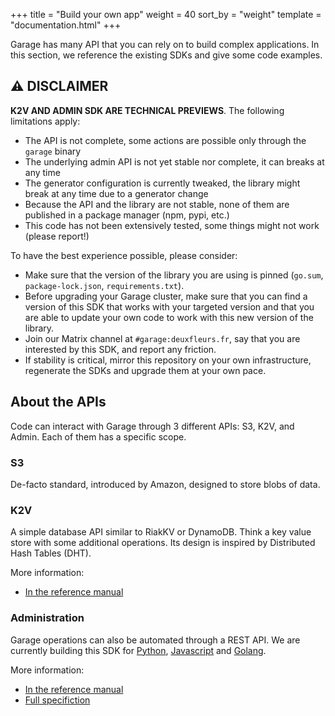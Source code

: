 +++
title = "Build your own app"
weight = 40
sort_by = "weight"
template = "documentation.html"
+++

Garage has many API that you can rely on to build complex applications.
In this section, we reference the existing SDKs and give some code examples.


## ⚠️ DISCLAIMER

**K2V AND ADMIN SDK ARE TECHNICAL PREVIEWS**. The following limitations apply:
  - The API is not complete, some actions are possible only through the `garage` binary
  - The underlying admin API is not yet stable nor complete, it can breaks at any time
  - The generator configuration is currently tweaked, the library might break at any time due to a generator change
  - Because the API and the library are not stable, none of them are published in a package manager (npm, pypi, etc.)
  - This code has not been extensively tested, some things might not work (please report!)

To have the best experience possible, please consider:
  - Make sure that the version of the library you are using is pinned (`go.sum`, `package-lock.json`, `requirements.txt`).
  - Before upgrading your Garage cluster, make sure that you can find a version of this SDK that works with your targeted version and that you are able to update your own code to work with this new version of the library.
  - Join our Matrix channel at `#garage:deuxfleurs.fr`, say that you are interested by this SDK, and report any friction.
  - If stability is critical, mirror this repository on your own infrastructure, regenerate the SDKs and upgrade them at your own pace.


## About the APIs

Code can interact with Garage through 3 different APIs: S3, K2V, and Admin.
Each of them has a specific scope.

### S3

De-facto standard, introduced by Amazon, designed to store blobs of data.

### K2V

A simple database API similar to RiakKV or DynamoDB.
Think a key value store with some additional operations.
Its design is inspired by Distributed Hash Tables (DHT).

More information:
  - [In the reference manual](@/documentation/reference-manual/k2v.md)


### Administration

Garage operations can also be automated through a REST API.
We are currently building this SDK for [Python](@/documentation/build/python.md#admin-api), [Javascript](@/documentation/build/javascript.md#administration) and [Golang](@/documentation/build/golang.md#administration).

More information:
  - [In the reference manual](@/documentation/reference-manual/admin-api.md)
  - [Full specifiction](https://garagehq.deuxfleurs.fr/api/garage-admin-v0.html)

